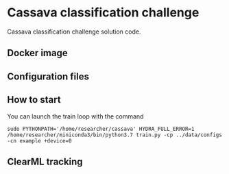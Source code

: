 # Cassava classification challenge
Cassava classification challenge solution code.

## Docker image

## Configuration files

## How to start
You can launch the train loop with the command

`sudo PYTHONPATH='/home/researcher/cassava' HYDRA_FULL_ERROR=1 /home/researcher/miniconda3/bin/python3.7 train.py -cp ../data/configs -cn example +device=0`

## ClearML tracking
